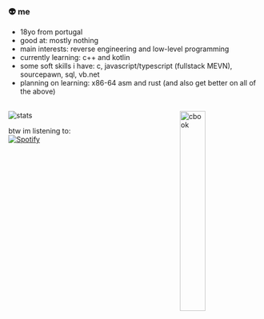 ### 👽 me

- 18yo from portugal <br>
- good at: mostly nothing <br>
- main interests: reverse engineering and low-level programming<br>
- currently learning: c++ and kotlin <br>
- some soft skills i have: c, javascript/typescript (fullstack MEVN), sourcepawn, sql, vb.net <br>
- planning on learning: x86-64 asm and rust (and also get better on all of the above) <br> <br> 


![stats](https://github-readme-stats.vercel.app/api?username=robyzzz&show_icons=true&theme=dark&include_all_commits=true&count_private=true&hide=stars,issues)
<img width="32%" align="right" alt="cbook" src="https://c.tenor.com/NYrgLNGuy7YAAAAC/the-c-programming-language-uncle-dane.gif"/>

btw im listening to:
&nbsp; <br> [![Spotify](https://novatorem.vercel.app/api/spotify?background_color=0d1117&border_color=ffffff)](https://open.spotify.com/user/aw.roby)



